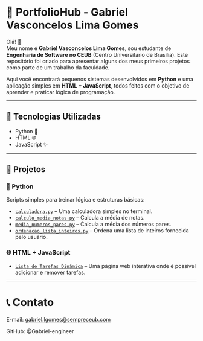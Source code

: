 # 📁 PortfolioHub - Gabriel Vasconcelos Lima Gomes

Olá! 👋  
Meu nome é **Gabriel Vasconcelos Lima Gomes**, sou estudante de **Engenharia de Software no CEUB** (Centro Universitário de Brasília). Este repositório foi criado para apresentar alguns dos meus primeiros projetos como parte de um trabalho da faculdade.  

Aqui você encontrará pequenos sistemas desenvolvidos em **Python** e uma aplicação simples em **HTML + JavaScript**, todos feitos com o objetivo de aprender e praticar lógica de programação.

---

## 🚀 Tecnologias Utilizadas

- Python 🐍
- HTML 🌐
- JavaScript ✨

---

## 📂 Projetos

### 🧮 Python
Scripts simples para treinar lógica e estruturas básicas:

- [`calculadora.py`](calculadora.py) – Uma calculadora simples no terminal.
- [`calculo_media_notas.py`](calculo_media_notas.py) – Calcula a média de notas.
- [`media_numeros_pares.py`](media_numeros_pares.py) – Calcula a média dos números pares.
- [`ordenacao_lista_inteiros.py`](ordenacao_lista_inteiros.py) – Ordena uma lista de inteiros fornecida pelo usuário.

### 🌐 HTML + JavaScript

- [`Lista de Tarefas Dinâmica`](Lista%20de%20Tarefas%20Din%C3%A2mica%20com%20HTML%20e%20JavaScript.html) – Uma página web interativa onde é possível adicionar e remover tarefas.

---
# 📞 Contato
E-mail: gabriel.lgomes@sempreceub.com

GitHub: @Gabriel-engineer


